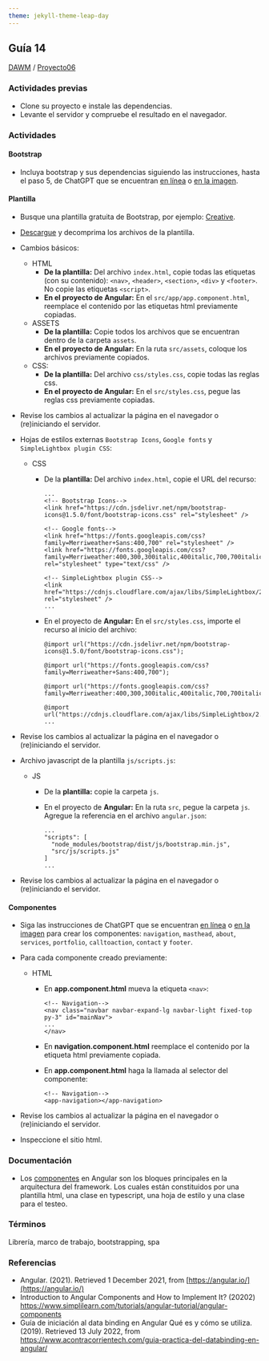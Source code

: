 ```yaml
---
theme: jekyll-theme-leap-day
---
```


## Guía 14

[DAWM](/DAWM/) / [Proyecto06](/DAWM/proyectos/2023/proyecto06)

### Actividades previas

* Clone su proyecto e instale las dependencias.
* Levante el servidor y compruebe el resultado en el navegador.

### Actividades

#### Bootstrap

* Incluya bootstrap y sus dependencias siguiendo las instrucciones, hasta el paso 5, de ChatGPT que se encuentran [en línea](https://chat.openai.com/share/0f0a9f90-bbef-439e-9d58-6fe73941a357) o [en la imagen](chatpgt/guia14-angular-bootstrap.png).

#### Plantilla

* Busque una plantilla gratuita de Bootstrap, por ejemplo: [Creative](https://startbootstrap.com/theme/creative).
* [Descargue](https://github.com/startbootstrap/startbootstrap-creative/archive/gh-pages.zip) y decomprima los archivos de la plantilla.
* Cambios básicos:
	+ HTML
		- **De la plantilla:** Del archivo `index.html`, copie todas las etiquetas (con su contenido): `<nav>`, `<header>`, `<section>`, `<div>` y `<footer>`. No copie las etiquetas `<script>`. 
		- **En el proyecto de Angular:** En el `src/app/app.component.html`, reemplace el contenido por las etiquetas html previamente copiadas. 
	+ ASSETS
		- **De la plantilla:** Copie todos los archivos que se encuentran dentro de la carpeta `assets`. 
		- **En el proyecto de Angular:** En la ruta `src/assets`, coloque los archivos previamente copiados.
	+ CSS:
		- **De la plantilla:** Del archivo `css/styles.css`, copie todas las reglas css.
		- **En el proyecto de Angular:** En el `src/styles.css`, pegue las reglas css previamente copiadas.

* Revise los cambios al actualizar la página en el navegador o (re)iniciando el servidor.

* Hojas de estilos externas `Bootstrap Icons`, `Google fonts` y `SimpleLightbox plugin CSS`:
   + CSS
   	   - De la **plantilla:** Del archivo `index.html`, copie el URL del recurso:
		
		  ```
		  ...
		  <!-- Bootstrap Icons-->
		  <link href="https://cdn.jsdelivr.net/npm/bootstrap-icons@1.5.0/font/bootstrap-icons.css" rel="stylesheet" />

		  <!-- Google fonts-->
		  <link href="https://fonts.googleapis.com/css?family=Merriweather+Sans:400,700" rel="stylesheet" />
		  <link href="https://fonts.googleapis.com/css?family=Merriweather:400,300,300italic,400italic,700,700italic" rel="stylesheet" type="text/css" />
		
		  <!-- SimpleLightbox plugin CSS-->
 		  <link href="https://cdnjs.cloudflare.com/ajax/libs/SimpleLightbox/2.1.0/simpleLightbox.min.css" rel="stylesheet" />
		  ...
		  ```

   	   - En el proyecto de **Angular:** En el `src/styles.css`, importe el recurso al inicio del archivo: 

		  ```
		  @import url("https://cdn.jsdelivr.net/npm/bootstrap-icons@1.5.0/font/bootstrap-icons.css");
		 
		  @import url("https://fonts.googleapis.com/css?family=Merriweather+Sans:400,700");
		 
		  @import url("https://fonts.googleapis.com/css?family=Merriweather:400,300,300italic,400italic,700,700italic");
		 
		  @import url("https://cdnjs.cloudflare.com/ajax/libs/SimpleLightbox/2.1.0/simpleLightbox.min.css");
		  ...
		  ```

* Revise los cambios al actualizar la página en el navegador o (re)iniciando el servidor.

* Archivo javascript de la plantilla `js/scripts.js`:
   + JS
   	  - De la **plantilla:** copie la carpeta `js`.  
   	  - En el proyecto de **Angular:** En la ruta `src`, pegue la carpeta `js`. Agregue la referencia en el archivo `angular.json`:

		 ```
	   	 ...
		 "scripts": [
		   "node_modules/bootstrap/dist/js/bootstrap.min.js",
		   "src/js/scripts.js"
		 ]
       	 ...
   	     ```

* Revise los cambios al actualizar la página en el navegador o (re)iniciando el servidor.

#### Componentes

* Siga las instrucciones de ChatGPT que se encuentran [en línea](https://chat.openai.com/share/04b2d3fe-2083-4c15-ad17-d72b3583ba41) o [en la imagen](chatpgt/guia14-angular-components.png) para crear los componentes: `navigation`, `masthead`, `about`, `services`, `portfolio`, `calltoaction`, `contact` y `footer`.

* Para cada componente creado previamente:
	+ HTML
		- En **app.component.html** mueva la etiqueta `<nav>`:

		  ```
		  <!-- Navigation-->
		  <nav class="navbar navbar-expand-lg navbar-light fixed-top py-3" id="mainNav">
		  ...
		  </nav>
		  ```

		- En **navigation.component.html** reemplace el contenido por la etiqueta html previamente copiada.
		
		- En **app.component.html** haga la llamada al selector del componente:

		  ```
		  <!-- Navigation-->
		  <app-navigation></app-navigation>
		  ```

* Revise los cambios al actualizar la página en el navegador o (re)iniciando el servidor.
* Inspeccione el sitio html.

### Documentación
  
* Los [componentes](https://angular.io/guide/component-overview) en Angular son los bloques principales en la arquitectura del framework. Los cuales están constituidos por una plantilla html, una clase en typescript, una hoja de estilo y una clase para el testeo.

### Términos

Librería, marco de trabajo, bootstrapping, spa

### Referencias

* Angular. (2021). Retrieved 1 December 2021, from [https://angular.io/](https://angular.io/)
* Introduction to Angular Components and How to Implement It? (20202) https://www.simplilearn.com/tutorials/angular-tutorial/angular-components
* Guía de iniciación al data binding en Angular Qué es y cómo se utiliza. (2019). Retrieved 13 July 2022, from https://www.acontracorrientech.com/guia-practica-del-databinding-en-angular/